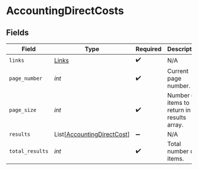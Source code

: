 # AccountingDirectCosts


## Fields

| Field                                                                     | Type                                                                      | Required                                                                  | Description                                                               |
| ------------------------------------------------------------------------- | ------------------------------------------------------------------------- | ------------------------------------------------------------------------- | ------------------------------------------------------------------------- |
| `links`                                                                   | [Links](../../models/shared/links.md)                                     | :heavy_check_mark:                                                        | N/A                                                                       |
| `page_number`                                                             | *int*                                                                     | :heavy_check_mark:                                                        | Current page number.                                                      |
| `page_size`                                                               | *int*                                                                     | :heavy_check_mark:                                                        | Number of items to return in results array.                               |
| `results`                                                                 | List[[AccountingDirectCost](../../models/shared/accountingdirectcost.md)] | :heavy_minus_sign:                                                        | N/A                                                                       |
| `total_results`                                                           | *int*                                                                     | :heavy_check_mark:                                                        | Total number of items.                                                    |